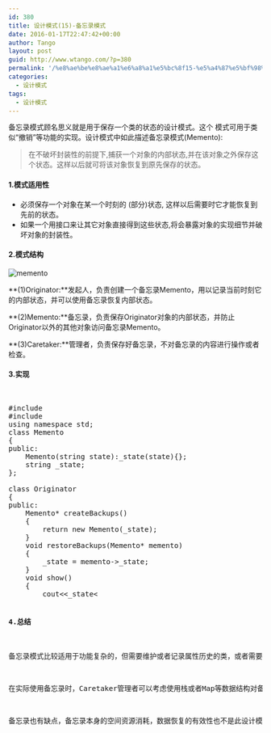 ```yaml
---
id: 380
title: 设计模式(15)-备忘录模式
date: 2016-01-17T22:47:42+00:00
author: Tango
layout: post
guid: http://www.wtango.com/?p=380
permalink: '/%e8%ae%be%e8%ae%a1%e6%a8%a1%e5%bc%8f15-%e5%a4%87%e5%bf%98%e5%bd%95%e6%a8%a1%e5%bc%8f/'
categories:
  - 设计模式
tags:
  - 设计模式
---
```

备忘录模式顾名思义就是用于保存一个类的状态的设计模式。这个 模式可用于类似“撤销”等功能的实现。设计模式中如此描述备忘录模式(Memento):

> 在不破坏封装性的前提下,捕获一个对象的内部状态,并在该对象之外保存这个状态。这样以后就可将该对象恢复到原先保存的状态。

<!--more-->

#### 1.模式适用性

  * 必须保存一个对象在某一个时刻的 (部分)状态, 这样以后需要时它才能恢复到先前的状态。
  * 如果一个用接口来让其它对象直接得到这些状态,将会暴露对象的实现细节并破坏对象的封装性。

#### 2.模式结构

<img class="aligncenter size-full wp-image-381" src="../wp-content/uploads/2016/01/memento.png" alt="memento" width="817" height="360" srcset="../wp-content/uploads/2016/01/memento.png 817w, ../wp-content/uploads/2016/01/memento-300x132.png 300w, ../wp-content/uploads/2016/01/memento-768x338.png 768w" sizes="(max-width: 817px) 100vw, 817px" />

**(1)Originator:**发起人，负责创建一个备忘录Memento，用以记录当前时刻它的内部状态，并可以使用备忘录恢复内部状态。

**(2)Memento:**备忘录，负责保存Originator对象的内部状态，并防止Originator以外的其他对象访问备忘录Memento。

**(3)Caretaker:**管理者，负责保存好备忘录，不对备忘录的内容进行操作或者检查。

#### 3.实现

&nbsp;

<pre class="brush: cpp; title: ; notranslate" title="">#include <iostream>
#include <string>
using namespace std;
class Memento
{
public:
	Memento(string state):_state(state){};
	string _state;
};

class Originator
{
public:
	Memento* createBackups()
	{
		return new Memento(_state);
	}
	void restoreBackups(Memento* memento)
	{
		_state = memento->_state;
	}
	void show()
	{
		cout<<_state<<endl;
	}
	string _state;
};

class Caretaker
{
public:
	~Caretaker()
	{
		delete _memento;
	}
	Memento* getMemento()
	{
		return _memento;
	}
	void setMemento(Memento* memento)
	{
		_memento = memento;
	}
	Memento *_memento;
};

int main(void)
{
	Originator o;
	o._state = "original test";
	o.show();

	Memento* m = o.createBackups();
	Caretaker c;
	c.setMemento(m);

	o._state = "some test error will be reboke later";
	o.show();

	m = c.getMemento();
	o.restoreBackups(m);

	o.show();
	return 0;
}
</pre>

#### 4.总结

备忘录模式比较适用于功能复杂的，但需要维护或者记录属性历史的类，或者需要保存的属性只是众多属性中的一小部分时，Originator可以根据保存的Menento信息还原到前一状态。

在实际使用备忘录时，Caretaker管理者可以考虑使用栈或者Map等数据结构对备忘录进行保存，根据实际使用情况选定。

备忘录也有缺点，备忘录本身的空间资源消耗，数据恢复的有效性也不是此设计模式中考虑的问题，所以需要进行额外的检查。